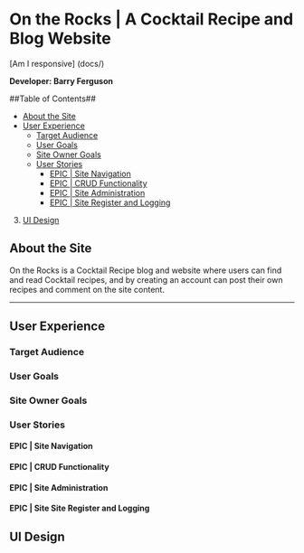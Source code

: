 # On the Rocks | A Cocktail Recipe and Blog Website

[Am I responsive] (docs/)

**Developer: Barry Ferguson**
 
 ##Table of Contents##
 - [About the Site](#about-the-site)
 - [User Experience](#user-experience)
    - [Target Audience](#target-audience)
    - [User Goals](#user-goals)
    - [Site Owner Goals](#site-owner-goals)
    - [User Stories](#user-stories)
        - [EPIC | Site Navigation](#epic-|-site-navigation)
        - [EPIC | CRUD Functionality](#epic-|-crud-functionality)
        - [EPIC | Site Administration](#epic-|-site-administration)
        - [EPIC | Site Register and Logging](#epic-site-|-register-and-logging)
  3. [UI Design](#ui-design)
 
## About the Site
 On the Rocks is a Cocktail Recipe blog and website where users can find and read Cocktail recipes, and by creating an account can post their own recipes and comment on the site content.
 <hr>
 
## User Experience
 
### Target Audience
 
### User Goals
  
### Site Owner Goals

### User Stories

#### EPIC | Site Navigation

#### EPIC | CRUD Functionality

#### EPIC | Site Administration

#### EPIC | Site Site Register and Logging

## UI Design
 
